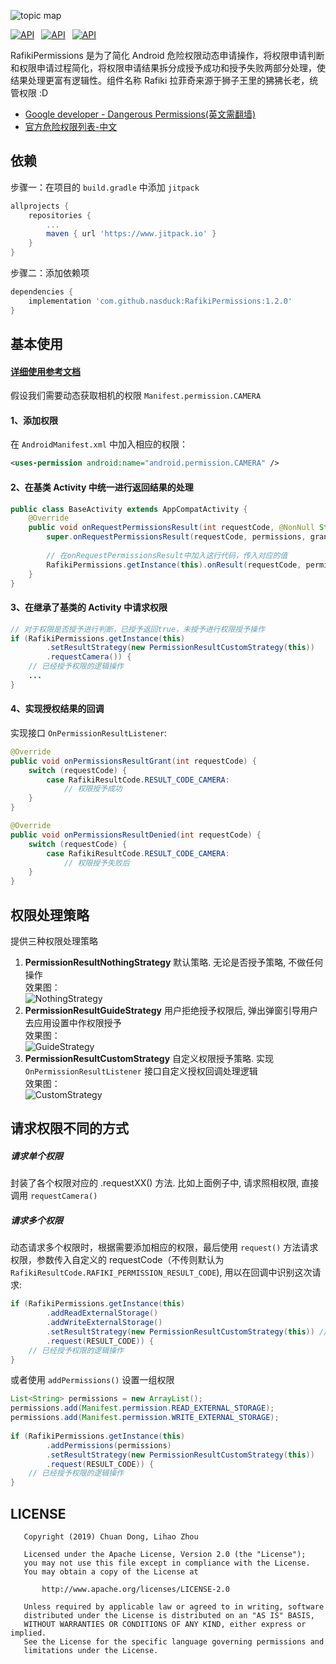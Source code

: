 ![topic map](https://github.com/nasduck/RafikiPermissions/blob/dev/art/topic%20map.png?raw=true)

[![API](https://img.shields.io/badge/RafikiPermissions-v1.2.0-brightgreen.svg?style=flat)](https://android-arsenal.com/api?level=14)&ensp;
[![API](https://img.shields.io/badge/API-14%2B-brightgreen.svg?style=flat)](https://android-arsenal.com/api?level=14)&ensp;
[![API](https://img.shields.io/badge/License-Apche2.0-brightgreen.svg?style=flat)](https://github.com/nasduck/AfikiPermissions/blob/master/LICENSE)

RafikiPermissions 是为了简化 Android 危险权限动态申请操作，将权限申请判断和权限申请过程简化，将权限申请结果拆分成授予成功和授予失败两部分处理，使结果处理更富有逻辑性。组件名称 Rafiki 拉菲奇来源于狮子王里的狒狒长老，统管权限 :D

* [Google developer - Dangerous Permissions(英文需翻墙)](https://developer.android.com/guide/topics/permissions/overview#permission-groups)
* [官方危险权限列表-中文](https://developer.android.google.cn/guide/topics/permissions/overview#permission-groups)

## 依赖
步骤一：在项目的 `build.gradle` 中添加 `jitpack`

```gradle
allprojects {
	repositories {
		...
		maven { url 'https://www.jitpack.io' }
	}
}
```

步骤二：添加依赖项

```gradle
dependencies {
    implementation 'com.github.nasduck:RafikiPermissions:1.2.0'
}
```

## 基本使用

#### [详细使用参考文档](https://github.com/nasduck/RafikiPermissions/wiki/%E8%AF%A6%E7%BB%86%E4%BD%BF%E7%94%A8%E5%8F%82%E8%80%83%E6%96%87%E6%A1%A3)

假设我们需要动态获取相机的权限 `Manifest.permission.CAMERA`

#### 1、添加权限

在 `AndroidManifest.xml` 中加入相应的权限：

```xml
<uses-permission android:name="android.permission.CAMERA" />
```

#### 2、在基类 Activity 中统一进行返回结果的处理

```java
public class BaseActivity extends AppCompatActivity {
    @Override
    public void onRequestPermissionsResult(int requestCode, @NonNull String[] permissions, @NonNull int[] grantResults) {
        super.onRequestPermissionsResult(requestCode, permissions, grantResults);
	
        // 在onRequestPermissionsResult中加入这行代码，传入对应的值
        RafikiPermissions.getInstance(this).onResult(requestCode, permissions, grantResults);
    }
}
```

#### 3、在继承了基类的 Activity 中请求权限

```java
// 对于权限是否授予进行判断，已授予返回true，未授予进行权限授予操作
if (RafikiPermissions.getInstance(this)
        .setResultStrategy(new PermissionResultCustomStrategy(this))    // 设置自定义的权限授予结果处理策略, 也有其他2种预定义策略
        .requestCamera()) {
    // 已经授予权限的逻辑操作
    ...
}
```

#### 4、实现授权结果的回调

实现接口 `OnPermissionResultListener`:

```java
@Override   
public void onPermissionsResultGrant(int requestCode) {
    switch (requestCode) {
        case RafikiResultCode.RESULT_CODE_CAMERA:
            // 权限授予成功
    }
}

@Override   
public void onPermissionsResultDenied(int requestCode) {
    switch (requestCode) {
        case RafikiResultCode.RESULT_CODE_CAMERA:
            // 权限授予失败后
    }
}
```

## 权限处理策略

提供三种权限处理策略

1. **PermissionResultNothingStrategy** 默认策略. 无论是否授予策略, 不做任何操作   
效果图：   
![NothingStrategy](https://github.com/nasduck/RafikiPermissions/blob/dev/art/NothingStrategy.gif?raw=true)
2. **PermissionResultGuideStrategy** 用户拒绝授予权限后, 弹出弹窗引导用户去应用设置中作权限授予   
效果图：   
![GuideStrategy](https://github.com/nasduck/RafikiPermissions/blob/dev/art/GuideStrategy.gif?raw=true)
3. **PermissionResultCustomStrategy** 自定义权限授予策略. 实现 `OnPermissionResultListener` 接口自定义授权回调处理逻辑   
效果图：   
![CustomStrategy](https://github.com/nasduck/RafikiPermissions/blob/dev/art/CustomStrategy.gif?raw=true)

## 请求权限不同的方式

##### 请求单个权限

封装了各个权限对应的 .requestXX() 方法. 比如上面例子中, 请求照相权限, 直接调用 `requestCamera()`

##### 请求多个权限

动态请求多个权限时，根据需要添加相应的权限，最后使用 `request()` 方法请求权限，参数传入自定义的 requestCode（不传则默认为`RafikiResultCode.RAFIKI_PERMISSION_RESULT_CODE`), 用以在回调中识别这次请求:

```java
if (RafikiPermissions.getInstance(this)
        .addReadExternalStorage()
        .addWriteExternalStorage()
        .setResultStrategy(new PermissionResultCustomStrategy(this)) // 设置自定义的权限授予结果处理策略
        .request(RESULT_CODE)) {
    // 已经授予权限的逻辑操作
}
```

或者使用 `addPermissions()` 设置一组权限

```java
List<String> permissions = new ArrayList();
permissions.add(Manifest.permission.READ_EXTERNAL_STORAGE);
permissions.add(Manifest.permission.WRITE_EXTERNAL_STORAGE);
        
if (RafikiPermissions.getInstance(this)
        .addPermissions(permissions)
        .setResultStrategy(new PermissionResultCustomStrategy(this))
        .request(RESULT_CODE)) {
    // 已经授予权限的逻辑操作
}
```

## LICENSE
```
   Copyright (2019) Chuan Dong, Lihao Zhou

   Licensed under the Apache License, Version 2.0 (the "License");
   you may not use this file except in compliance with the License.
   You may obtain a copy of the License at

       http://www.apache.org/licenses/LICENSE-2.0

   Unless required by applicable law or agreed to in writing, software
   distributed under the License is distributed on an "AS IS" BASIS,
   WITHOUT WARRANTIES OR CONDITIONS OF ANY KIND, either express or implied.
   See the License for the specific language governing permissions and
   limitations under the License.
```
